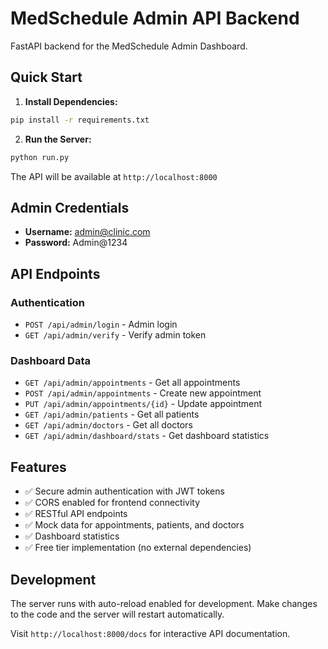 # MedSchedule Admin API Backend

FastAPI backend for the MedSchedule Admin Dashboard.

## Quick Start

1. **Install Dependencies:**
```bash
pip install -r requirements.txt
```

2. **Run the Server:**
```bash
python run.py
```

The API will be available at `http://localhost:8000`

## Admin Credentials

- **Username:** admin@clinic.com
- **Password:** Admin@1234

## API Endpoints

### Authentication
- `POST /api/admin/login` - Admin login
- `GET /api/admin/verify` - Verify admin token

### Dashboard Data
- `GET /api/admin/appointments` - Get all appointments
- `POST /api/admin/appointments` - Create new appointment
- `PUT /api/admin/appointments/{id}` - Update appointment
- `GET /api/admin/patients` - Get all patients
- `GET /api/admin/doctors` - Get all doctors
- `GET /api/admin/dashboard/stats` - Get dashboard statistics

## Features

- ✅ Secure admin authentication with JWT tokens
- ✅ CORS enabled for frontend connectivity
- ✅ RESTful API endpoints
- ✅ Mock data for appointments, patients, and doctors
- ✅ Dashboard statistics
- ✅ Free tier implementation (no external dependencies)

## Development

The server runs with auto-reload enabled for development. Make changes to the code and the server will restart automatically.

Visit `http://localhost:8000/docs` for interactive API documentation.